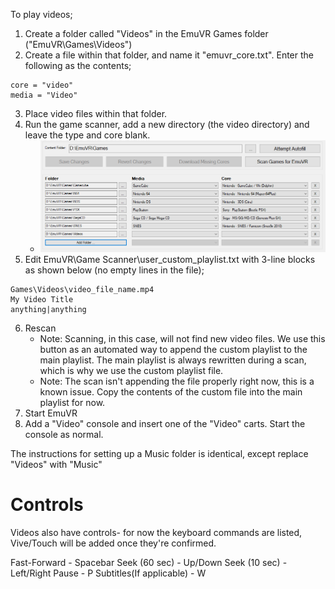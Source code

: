 To play videos;

1. Create a folder called "Videos" in the EmuVR Games folder ("EmuVR\Games\Videos")
2. Create a file within that folder, and name it "emuvr_core.txt". Enter the following as the contents;

```
core = "video"
media = "Video"
```

3. Place video files within that folder.
4. Run the game scanner, add a new directory (the video directory) and leave the type and core blank.
   * ![](/images/videos_game_scanner.png)
5. Edit EmuVR\Game Scanner\user_custom_playlist.txt with 3-line blocks as shown below (no empty lines in the file);

```
Games\Videos\video_file_name.mp4
My Video Title
anything|anything
```
6. Rescan
   * Note: Scanning, in this case, will not find new video files. We use this button as an automated way to append the custom playlist to the main playlist. The main playlist is always rewritten during a scan, which is why we use the custom playlist file.
   * Note: The scan isn't appending the file properly right now, this is a known issue. Copy the contents of the custom file into the main playlist for now.
7. Start EmuVR
8. Add a "Video" console and insert one of the "Video" carts. Start the console as normal.

The instructions for setting up a Music folder is identical, except replace "Videos" with "Music"


# Controls

Videos also have controls- for now the keyboard commands are listed, Vive/Touch will be added once they're confirmed.

Fast-Forward - Spacebar
Seek (60 sec) - Up/Down
Seek (10 sec) - Left/Right
Pause - P
Subtitles(If applicable) - W
